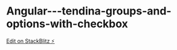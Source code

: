 # Angular---tendina-groups-and-options-with-checkbox

[Edit on StackBlitz ⚡️](https://stackblitz.com/edit/angular-f5mizr-laya5x)